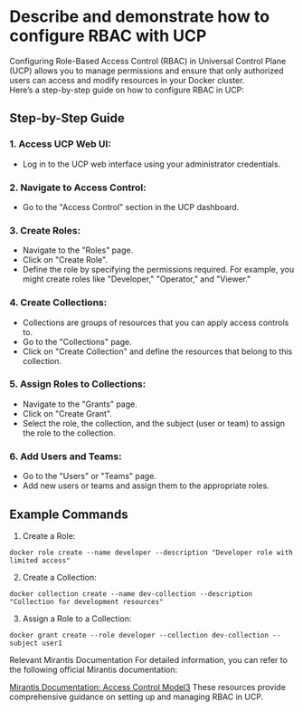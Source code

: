 # Describe and demonstrate how to configure RBAC with UCP

Configuring Role-Based Access Control (RBAC) in Universal Control Plane (UCP) allows you to manage permissions and ensure that only authorized users can access and modify resources in your Docker cluster.  
Here’s a step-by-step guide on how to configure RBAC in UCP:  

## Step-by-Step Guide
### 1. Access UCP Web UI:
- Log in to the UCP web interface using your administrator credentials.

### 2. Navigate to Access Control:
- Go to the "Access Control" section in the UCP dashboard.

### 3. Create Roles:
- Navigate to the "Roles" page.
- Click on "Create Role".
- Define the role by specifying the permissions required. For example, you might create roles like "Developer," "Operator," and "Viewer."

### 4. Create Collections:
- Collections are groups of resources that you can apply access controls to.
- Go to the "Collections" page.
- Click on "Create Collection" and define the resources that belong to this collection.

### 5. Assign Roles to Collections:
- Navigate to the "Grants" page.
- Click on "Create Grant".
- Select the role, the collection, and the subject (user or team) to assign the role to the collection.

### 6. Add Users and Teams:
- Go to the "Users" or "Teams" page.
- Add new users or teams and assign them to the appropriate roles.

## Example Commands
1. Create a Role:

```
docker role create --name developer --description "Developer role with limited access"
```

2. Create a Collection:
```
docker collection create --name dev-collection --description "Collection for development resources"
```

3. Assign a Role to a Collection:
```
docker grant create --role developer --collection dev-collection --subject user1
```

Relevant Mirantis Documentation
For detailed information, you can refer to the following official Mirantis documentation:

[Mirantis Documentation: Access Control Model3](https://docs.mirantis.com/containers/v2.1/dockeree-products/ucp/authorization/access-control-model.html)
These resources provide comprehensive guidance on setting up and managing RBAC in UCP.
